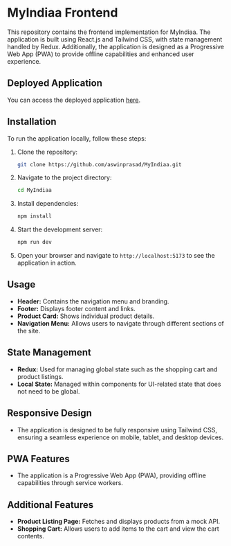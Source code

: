 # MyIndiaa Frontend

This repository contains the frontend implementation for MyIndiaa. The application is built using React.js and Tailwind CSS, with state management handled by Redux. Additionally, the application is designed as a Progressive Web App (PWA) to provide offline capabilities and enhanced user experience.

## Deployed Application

You can access the deployed application [here](https://my-indiaa.vercel.app/).

## Installation

To run the application locally, follow these steps:

1. Clone the repository:
   ```bash
   git clone https://github.com/aswinprasad/MyIndiaa.git
   ```

2. Navigate to the project directory:
   ```bash
   cd MyIndiaa
   ```

3. Install dependencies:
   ```bash
   npm install
   ```

4. Start the development server:
   ```bash
   npm run dev
   ```

5. Open your browser and navigate to `http://localhost:5173` to see the application in action.

## Usage

- **Header:** Contains the navigation menu and branding.
- **Footer:** Displays footer content and links.
- **Product Card:** Shows individual product details.
- **Navigation Menu:** Allows users to navigate through different sections of the site.

## State Management

- **Redux:** Used for managing global state such as the shopping cart and product listings.
- **Local State:** Managed within components for UI-related state that does not need to be global.

## Responsive Design

- The application is designed to be fully responsive using Tailwind CSS, ensuring a seamless experience on mobile, tablet, and desktop devices.

## PWA Features

- The application is a Progressive Web App (PWA), providing offline capabilities through service workers.

## Additional Features

- **Product Listing Page:** Fetches and displays products from a mock API.
- **Shopping Cart:** Allows users to add items to the cart and view the cart contents.